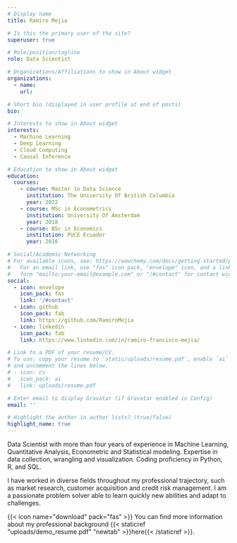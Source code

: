 ```yaml
---
# Display name
title: Ramiro Mejia

# Is this the primary user of the site?
superuser: true

# Role/position/tagline
role: Data Scientist

# Organizations/Affiliations to show in About widget
organizations:
  - name: 
    url: 

# Short bio (displayed in user profile at end of posts)
bio: 

# Interests to show in About widget
interests:
  - Machine Learning
  - Deep Learning
  - Cloud Computing
  - Causal Inference

# Education to show in About widget
education:
  courses:
    - course: Master in Data Science 
      institution: The University Of British Columbia
      year: 2022
    - course: MSc in Econometrics
      institution: University Of Amsterdam
      year: 2018
    - course: BSc in Economics
      institution: PUCE Ecuador
      year: 2016

# Social/Academic Networking
# For available icons, see: https://wowchemy.com/docs/getting-started/page-builder/#icons
#   For an email link, use "fas" icon pack, "envelope" icon, and a link in the
#   form "mailto:your-email@example.com" or "/#contact" for contact widget.
social:
  - icon: envelope
    icon_pack: fas
    link: '/#contact'
  - icon: github
    icon_pack: fab
    link: https://github.com/RamiroMejia
  - icon: linkedin
    icon_pack: fab
    link: https://www.linkedin.com/in/ramiro-francisco-mejia/

# Link to a PDF of your resume/CV.
# To use: copy your resume to `static/uploads/resume.pdf`, enable `ai` icons in `params.toml`,
# and uncomment the lines below.
# - icon: cv
#   icon_pack: ai
#   link: uploads/resume.pdf

# Enter email to display Gravatar (if Gravatar enabled in Config)
email: ''

# Highlight the author in author lists? (true/false)
highlight_name: true
---
```


Data Scientist with more than four years of experience in Machine Learning, Quantitative Analysis, Econometric and Statistical modeling. Expertise in data collection, wrangling and visualization. Coding proficiency in Python, R, and SQL. 

I have worked in diverse fields throughout my professional trajectory, such as market research, customer acquisition and credit risk management. I am a passionate problem solver able to learn quickly new abilities and adapt to challenges.

{{< icon name="download" pack="fas" >}} You can find more information about my professional background {{< staticref "uploads/demo_resume.pdf" "newtab" >}}here{{< /staticref >}}.

